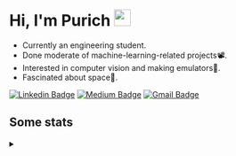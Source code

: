 <h1 align="left">Hi, I'm Purich
<img src="https://media.giphy.com/media/hvRJCLFzcasrR4ia7z/giphy.gif" width="30px"/></h1>

* Currently an engineering student.
* Done moderate of machine-learning-related projects:film_projector:.
* Interested in computer vision and making emulators:space_invader:.
* Fascinated about space:milky_way:.

[![Linkedin Badge](https://img.shields.io/badge/-Purich-blue?style=flat-square&logo=Linkedin&logoColor=white&link=https://www.linkedin.com/in/purich-siritip-16b3b3255/)](https://www.linkedin.com/in/purich-siritip-16b3b3255) [![Medium Badge](https://img.shields.io/badge/-@purich-gray?style=flat-square&labelColor=000000&logo=Medium&link=https://medium.com/@phuritsiritip)](https://medium.com/@phuritsiritip)
[![Gmail Badge](https://img.shields.io/badge/-mark.phurit@gmail.com-c14438?style=flat-square&logo=Gmail&logoColor=white&link=mailto:mark.phurit@gmail.com)](mailto:mark.phurit@gmail.com)

## Some stats

<details>
  <summary></summary>
  
  <!--START_SECTION:waka-->
**I'm a Night 🦉** 

```text
🌞 Morning       88 commits       ███████░░░░░░░░░░░░░░░░░░   28.30 % 
🌆 Daytime       65 commits       █████░░░░░░░░░░░░░░░░░░░░   20.90 % 
🌃 Evening      134 commits       ██████████░░░░░░░░░░░░░░░   43.09 % 
🌙 Night         24 commits       ██░░░░░░░░░░░░░░░░░░░░░░░   07.72 % 

```


📊 **This Week I Spent My Time On** 

```text
💬 Programming Languages: 
Python                   1 hr 46 mins        █████████████████████████   99.98 % 
C++                      0 secs              ░░░░░░░░░░░░░░░░░░░░░░░░░   00.02 % 

🐱‍💻 Projects: 
Computer Programming     1 hr 46 mins        █████████████████████████   100.00 % 

```


<!--END_SECTION:waka-->

  <!--START_SECTION:waka-simple-->

```text
From: 19 January 2023 - To: 20 February 2023

Total Time: 23 hrs 14 mins

Python       20 hrs 5 mins   █████████████████████▓░░░   86.44 %
C++          1 hr 38 mins    █▓░░░░░░░░░░░░░░░░░░░░░░░   07.06 %
YAML         47 mins         █░░░░░░░░░░░░░░░░░░░░░░░░   03.42 %
Markdown     10 mins         ▒░░░░░░░░░░░░░░░░░░░░░░░░   00.78 %
Git Config   8 mins          ░░░░░░░░░░░░░░░░░░░░░░░░░   00.61 %
Other        6 mins          ░░░░░░░░░░░░░░░░░░░░░░░░░   00.46 %
```

<!--END_SECTION:waka-simple-->

  <!--![Anurag's GitHub stats](https://github-readme-stats.vercel.app/api?username=vikimark&show_icons=true&theme=gruvbox_light)-->
  
</details>

<!--
**vikimark/vikimark** is a ✨ _special_ ✨ repository because its `README.md` (this file) appears on your GitHub profile.

Here are some ideas to get you started:

- 🔭 I’m currently working on ...
- 🌱 I’m currently learning ...
- 👯 I’m looking to collaborate on ...
- 🤔 I’m looking for help with ...
- 💬 Ask me about ...
- 📫 How to reach me: ...
- 😄 Pronouns: ...
- ⚡ Fun fact: ...
-->
